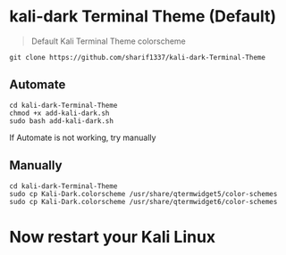 # kali-dark Terminal Theme (Default)

> Default Kali Terminal Theme colorscheme
```
git clone https://github.com/sharif1337/kali-dark-Terminal-Theme
```
## Automate
```
cd kali-dark-Terminal-Theme
chmod +x add-kali-dark.sh
sudo bash add-kali-dark.sh
```
If Automate is not working, try manually
## Manually
```
cd kali-dark-Terminal-Theme
sudo cp Kali-Dark.colorscheme /usr/share/qtermwidget5/color-schemes
sudo cp Kali-Dark.colorscheme /usr/share/qtermwidget6/color-schemes
```
# Now restart your Kali Linux

